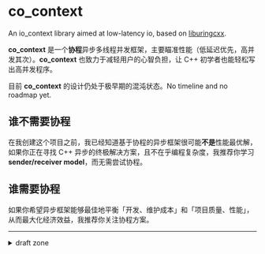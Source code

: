 # co_context

An io_context library aimed at low-latency io, based on [liburingcxx](https://github.com/Codesire-Deng/liburingcxx).

**co_context** 是一个**协程**异步多线程并发框架，主要瞄准性能（低延迟优先，高并发其次）。**co_context** 也致力于减轻用户的心智负担，让 C++ 初学者也能轻松写出高并发程序。

目前 **co_context** 的设计仍处于极早期的混沌状态。No timeline and no roadmap yet.

## 谁不需要协程

在我创建这个项目之前，我已经知道基于协程的异步框架很可能**不是**性能最优解，如果你正在寻找 C++ 异步的终极解决方案，且不在乎编程复杂度，我推荐你学习 **sender/receiver model**，而无需尝试协程。

## 谁需要协程

如果你希望异步框架能够最佳地平衡「开发、维护成本」和「项目质量、性能」，从而最大化经济效益，我推荐你关注协程方案。

---

<details>

<summary>draft zone</summary>

# draft

- 研究 liburingcxx 如何支持多生产者，多消费者并行（线程池中每个线程同时是 IO 生产者和消费者）
- Coroutine 解决内联和动态内存分配问题
- 表达式模板解决 task `&&` `||`。
- 和 `std::execution` 能否兼容

## 线程池实现

- 一个内核线程 polling，一个主线程收集提交、收割推送I/O，其他固定 worker 线程，thread bind core
- 节能模式：信号量表示允许的 idle worker 线程数量。低延模式：每个 worker 都 polling
- 每个 worker 自带两条任务队列（一个sqe，一个cqe），固定长度，原子变量，cacheline友好。sqe放不下就放 std::queue，等有空位再放入共享cache。
- 主线程cqe推送满了就切换到提交sqe
- 主线程sqe提交满了就切换到推送cqe

## 协程存在的问题

### 弱点

1. 除非编译器优化，每个协程都需要通过 `operator new` 来分配 frame：
   - 动态内存分配可能引发性能问题；
   - 在嵌入式或异构（例如 GPU）环境下，缺乏动态内存分配能力，难以工作。
2. 除非编译器优化，协程的可定制点太多，需要大量间接调用/跳转（而不是内联），同样引起性能问题。
   - 目前，编译器通常难以内联协程
   - HALO 优化理论：[P0981R0](http://open-std.org/JTC1/SC22/WG21/docs/papers/2021/p2300r3.html#biblio-p0981r0)
3. **动态分配**和**间接调用**的存在，导致协程暂时无法成为异步框架的最优方法。

### 拆分子协程？

- 出于性能考虑，不要将大协程拆分为几个小协程，因为会增加动态内存分配次数。
  - 可以做 placement new 吗？

### 与异步框架高度耦合

1. 暂停和恢复都需要通过异步框架。
2. 表达式模板的潜力不如 sender/receiver 模型：
  - 协程是顺序/分支/循环结构，s/r是表达式。



</details>
